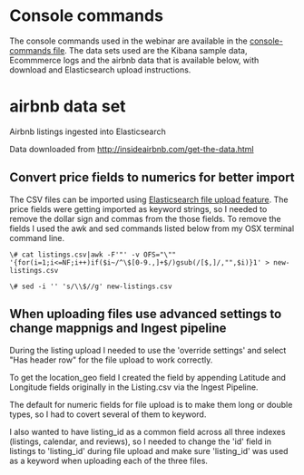 # Console commands

The console commands used in the webinar are available in the [console-commands file](https://github.com/grabowskit/transforms-webinar/blob/master/console-commands).  The data sets used are the Kibana sample data, Ecommmerce logs and the airbnb data that is available below, with download and Elasticsearch upload instructions.

# airbnb data set
Airbnb listings ingested into Elasticsearch

Data downloaded from http://insideairbnb.com/get-the-data.html

## Convert price fields to numerics for better import
The CSV files can be imported using [Elasticsearch file upload feature](https://www.elastic.co/blog/importing-csv-and-log-data-into-elasticsearch-with-file-data-visualizer).  The price fields were getting imported as keyword strings, so I needed to remove the dollar sign and commas from the those fields. To remove the fields I used the awk and sed commands listed below from my OSX terminal command line. 

```
\# cat listings.csv|awk -F'"' -v OFS="\"" '{for(i=1;i<=NF;i++)if($i~/^\$[0-9.,]+$/)gsub(/[$,]/,"",$i)}1' > new-listings.csv

\# sed -i '' 's/\\$//g' new-listings.csv
```

## When uploading files use advanced settings to change mappnigs and Ingest pipeline

During the listing upload I needed to use the 'override settings' and select "Has header row" for the file upload to work correctly.

To get the location_geo field I created the field by appending Latitude and Longitude fields originally in the Listing.csv via the Ingest Pipeline.  

The default for numeric fields for file upload is to make them long or double types, so I had to covert several of them to keyword.  

I also wanted to have listing_id as a common field across all three indexes (listings, calendar, and reviews), so I needed to change the 'id' field in listings to 'listing_id' during file upload and make sure 'listing_id' was used as a keyword when uploading each of the three files.
